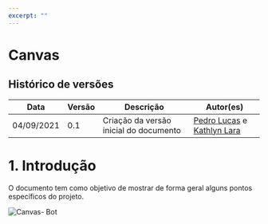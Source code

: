 ```yaml
---
excerpt: ""
---
```

# Canvas

## Histórico de versões
| Data  |  Versão  |  Descrição  | Autor(es) |
| ----- | -------- | ----------- | --------- |
|  04/09/2021 |  0.1 | Criação da versão inicial do documento | [Pedro Lucas](https://github.com/PedroLSF) e [Kathlyn Lara](https://github.com/klmurussi)  |


# 1. Introdução
O documento tem como objetivo de mostrar de forma geral alguns pontos específicos do projeto.

![Canvas- Bot](https://user-images.githubusercontent.com/85000470/132109048-6930900e-2478-483f-83e5-9dfb51bbcc38.jpeg)
